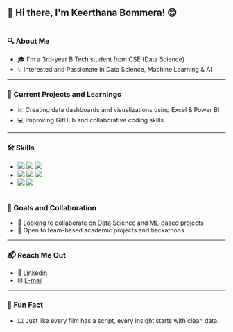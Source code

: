 ## 👋 Hi there, I'm Keerthana Bommera! 😊

---

### 🔍 About Me
- 🎓 I'm a 3rd-year B.Tech student from CSE (Data Science)  
- 💡 Interested and Passionate in Data Science, Machine Learning & AI  

---

### 🚀 Current Projects and Learnings
- 📈 Creating data dashboards and visualizations using Excel & Power BI  
- 💻 Improving GitHub and collaborative coding skills

---

### 🛠 Skills

- <img src="https://img.shields.io/badge/Python-3776AB?style=flat&logo=python&logoColor=white" /> <img src="https://img.shields.io/badge/SQL-005C84?style=flat&logo=postgresql&logoColor=white" /> <img src="https://img.shields.io/badge/R-276DC3?style=flat&logo=r&logoColor=white" />
- <img src="https://img.shields.io/badge/Excel-217346?style=flat&logo=microsoft-excel&logoColor=white" /> <img src="https://img.shields.io/badge/Power%20BI-F2C811?style=flat&logo=powerbi&logoColor=black" /> <img src="https://img.shields.io/badge/Tableau-E97627?style=flat&logo=tableau&logoColor=white" />
- <img src="https://img.shields.io/badge/GitHub-181717?style=flat&logo=github&logoColor=white" /> <img src="https://img.shields.io/badge/Jupyter-F37626?style=flat&logo=jupyter&logoColor=white" />
  
---

### 🤝 Goals and Collaboration
- 🧠 Looking to collaborate on Data Science and ML-based projects  
- 👥 Open to team-based academic projects and hackathons

---

### 📬 Reach Me Out

- 🔗 [Linkedin](https://www.linkedin.com/in/keerthana-bommera)  
- ✉ [E-mail](bommerakeerthana26@gmail.com)
  
---

### 🌟 Fun Fact
- 🎞 Just like every film has a script, every insight starts with clean data.
